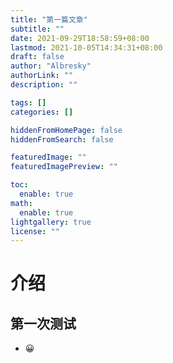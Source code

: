 ```yaml
---
title: "第一篇文章"
subtitle: ""
date: 2021-09-29T18:58:59+08:00
lastmod: 2021-10-05T14:34:31+08:00
draft: false
author: "Albresky"
authorLink: ""
description: ""

tags: []
categories: []

hiddenFromHomePage: false
hiddenFromSearch: false

featuredImage: ""
featuredImagePreview: ""

toc:
  enable: true
math:
  enable: true
lightgallery: true
license: ""
---
```


# 介绍
## 第一次测试
 - :grinning:
